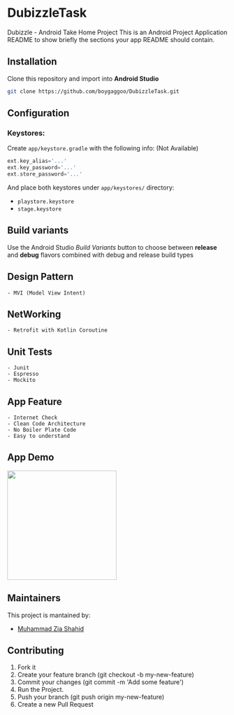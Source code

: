 # DubizzleTask
 Dubizzle - Android Take Home Project
 This is an Android Project Application README to show briefly the sections your app README should contain.

## Installation
Clone this repository and import into **Android Studio**
```bash
git clone https://github.com/boygaggoo/DubizzleTask.git
```

## Configuration
### Keystores:
Create `app/keystore.gradle` with the following info: (Not Available)
```gradle
ext.key_alias='...'
ext.key_password='...'
ext.store_password='...'
```
And place both keystores under `app/keystores/` directory:
- `playstore.keystore`
- `stage.keystore`


## Build variants
Use the Android Studio *Build Variants* button to choose between **release** and **debug** flavors combined with debug and release build types


## Design Pattern 
	- MVI (Model View Intent)


## NetWorking 
	- Retrofit with Kotlin Coroutine 
## Unit Tests	
	- Junit
	- Espresso
	- Mockito

## App Feature
	- Internet Check
	- Clean Code Architecture
	- No Boiler Plate Code
	- Easy to understand

## App Demo

[<img src="https://raw.githubusercontent.com/boygaggoo/DubizzleTask/master/demo.gif" width="250"/>](https://raw.githubusercontent.com/boygaggoo/DubizzleTask/master/demo.gif)

## Maintainers
This project is mantained by:
* [Muhammad Zia Shahid](http://github.com/boygaggoo)


## Contributing

1. Fork it
2. Create your feature branch (git checkout -b my-new-feature)
3. Commit your changes (git commit -m 'Add some feature')
4. Run the Project.
5. Push your branch (git push origin my-new-feature)
6. Create a new Pull Request


